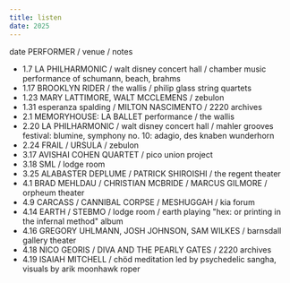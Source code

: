 ```yaml
---
title: listen
date: 2025
---
```


date PERFORMER / venue / notes

- 1.7 LA PHILHARMONIC / walt disney concert hall / chamber music performance of schumann, beach, brahms
- 1.17 BROOKLYN RIDER / the wallis / philip glass string quartets
- 1.23 MARY LATTIMORE, WALT MCCLEMENS / zebulon
- 1.31 esperanza spalding / MILTON NASCIMENTO / 2220 archives
- 2.1 MEMORYHOUSE: LA BALLET performance / the wallis
- 2.20 LA PHILHARMONIC / walt disney concert hall / mahler grooves festival: blumine, symphony no. 10: adagio, des knaben wunderhorn
- 2.24 FRAIL / URSULA / zebulon
- 3.17 AVISHAI COHEN QUARTET / pico union project
- 3.18 SML / lodge room
- 3.25 ALABASTER DEPLUME / PATRICK SHIROISHI / the regent theater
- 4.1 BRAD MEHLDAU / CHRISTIAN MCBRIDE / MARCUS GILMORE / orpheum theater
- 4.9 CARCASS / CANNIBAL CORPSE / MESHUGGAH / kia forum
- 4.14 EARTH / STEBMO / lodge room / earth playing "hex: or printing in the infernal method" album
- 4.16 GREGORY UHLMANN, JOSH JOHNSON, SAM WILKES / barnsdall gallery theater
- 4.18 NICO GEORIS / DIVA AND THE PEARLY GATES / 2220 archives
- 4.19 ISAIAH MITCHELL / chöd meditation led by psychedelic sangha, visuals by arik moonhawk roper

